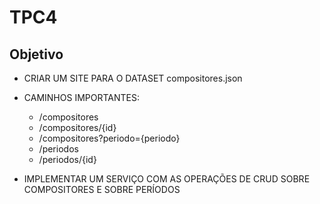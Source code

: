 # TPC4

## Objetivo

- CRIAR UM SITE PARA O DATASET compositores.json
- CAMINHOS IMPORTANTES:
    - /compositores
    - /compositores/{id}
    - /compositores?periodo={periodo}
    - /periodos
    - /periodos/{id}

- IMPLEMENTAR UM SERVIÇO COM AS OPERAÇÕES DE CRUD SOBRE COMPOSITORES E SOBRE PERÍODOS 
